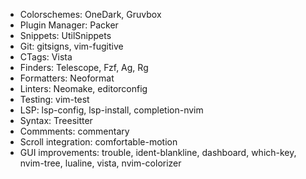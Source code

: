- Colorschemes: OneDark, Gruvbox
- Plugin Manager: Packer
- Snippets: UtilSnippets
- Git: gitsigns, vim-fugitive
- CTags: Vista
- Finders: Telescope, Fzf, Ag, Rg
- Formatters: Neoformat
- Linters: Neomake, editorconfig
- Testing: vim-test
- LSP: lsp-config, lsp-install, completion-nvim
- Syntax: Treesitter
- Commments: commentary
- Scroll integration: comfortable-motion
- GUI improvements: trouble, ident-blankline, dashboard, which-key, nvim-tree, lualine, vista, nvim-colorizer
